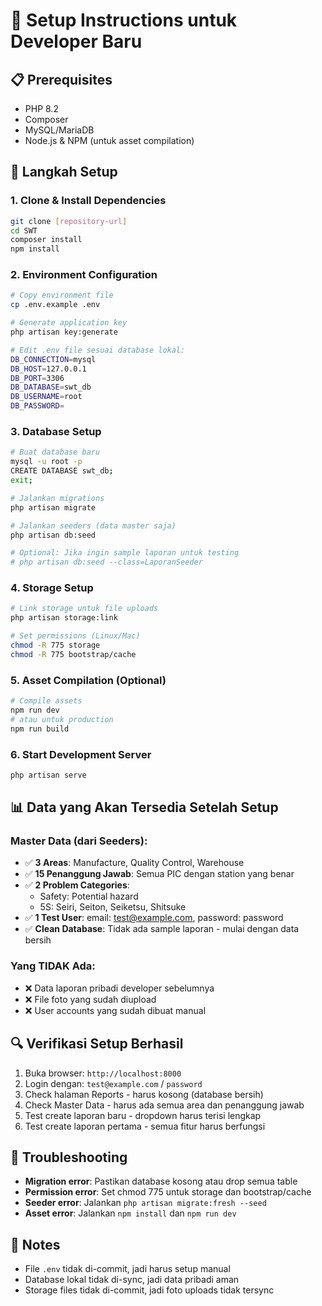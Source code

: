 # 🚀 Setup Instructions untuk Developer Baru

## 📋 Prerequisites
- PHP 8.2
- Composer
- MySQL/MariaDB
- Node.js & NPM (untuk asset compilation)

## 🔧 Langkah Setup

### 1. Clone & Install Dependencies
```bash
git clone [repository-url]
cd SWT
composer install
npm install
```

### 2. Environment Configuration
```bash
# Copy environment file
cp .env.example .env

# Generate application key
php artisan key:generate

# Edit .env file sesuai database lokal:
DB_CONNECTION=mysql
DB_HOST=127.0.0.1
DB_PORT=3306
DB_DATABASE=swt_db
DB_USERNAME=root
DB_PASSWORD=
```

### 3. Database Setup
```bash
# Buat database baru
mysql -u root -p
CREATE DATABASE swt_db;
exit;

# Jalankan migrations
php artisan migrate

# Jalankan seeders (data master saja)
php artisan db:seed

# Optional: Jika ingin sample laporan untuk testing
# php artisan db:seed --class=LaporanSeeder
```

### 4. Storage Setup
```bash
# Link storage untuk file uploads
php artisan storage:link

# Set permissions (Linux/Mac)
chmod -R 775 storage
chmod -R 775 bootstrap/cache
```

### 5. Asset Compilation (Optional)
```bash
# Compile assets
npm run dev
# atau untuk production
npm run build
```

### 6. Start Development Server
```bash
php artisan serve
```

## 📊 Data yang Akan Tersedia Setelah Setup

### Master Data (dari Seeders):
- ✅ **3 Areas**: Manufacture, Quality Control, Warehouse
- ✅ **15 Penanggung Jawab**: Semua PIC dengan station yang benar
- ✅ **2 Problem Categories**: 
  - Safety: Potential hazard
  - 5S: Seiri, Seiton, Seiketsu, Shitsuke
- ✅ **1 Test User**: email: test@example.com, password: password
- ✅ **Clean Database**: Tidak ada sample laporan - mulai dengan data bersih

### Yang TIDAK Ada:
- ❌ Data laporan pribadi developer sebelumnya
- ❌ File foto yang sudah diupload
- ❌ User accounts yang sudah dibuat manual

## 🔍 Verifikasi Setup Berhasil
1. Buka browser: `http://localhost:8000`
2. Login dengan: `test@example.com` / `password`
3. Check halaman Reports - harus kosong (database bersih)
4. Check Master Data - harus ada semua area dan penanggung jawab
5. Test create laporan baru - dropdown harus terisi lengkap
6. Test create laporan pertama - semua fitur harus berfungsi

## 🚨 Troubleshooting
- **Migration error**: Pastikan database kosong atau drop semua table
- **Permission error**: Set chmod 775 untuk storage dan bootstrap/cache
- **Seeder error**: Jalankan `php artisan migrate:fresh --seed`
- **Asset error**: Jalankan `npm install` dan `npm run dev`

## 📝 Notes
- File `.env` tidak di-commit, jadi harus setup manual
- Database lokal tidak di-sync, jadi data pribadi aman
- Storage files tidak di-commit, jadi foto uploads tidak tersync

